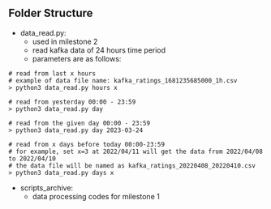 ## Folder Structure

- data_read.py: 
    - used in milestone 2
    - read kafka data of 24 hours time period
    - parameters are as follows:

```
# read from last x hours
# example of data file name: kafka_ratings_1681235685000_1h.csv
> python3 data_read.py hours x

# read from yesterday 00:00 - 23:59
> python3 data_read.py day

# read from the given day 00:00 - 23:59
> python3 data_read.py day 2023-03-24

# read from x days before today 00:00-23:59
# for example, set x=3 at 2022/04/11 will get the data from 2022/04/08 to 2022/04/10
# the data file will be named as kafka_ratings_20220408_20220410.csv
> python3 data_read.py days x
```

- scripts_archive:
    - data processing codes for milestone 1


